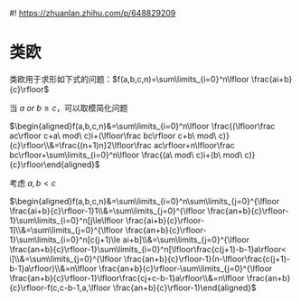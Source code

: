 #! https://zhuanlan.zhihu.com/p/648829209
# 类欧
类欧用于求形如下式的问题：$f(a,b,c,n)=\sum\limits_{i=0}^n\lfloor \frac{ai+b}{c}\rfloor$

当 $a\ or\ b\ge c$，可以取模简化问题

$\begin{aligned}f(a,b,c,n)&=\sum\limits_{i=0}^n\lfloor \frac{(\lfloor\frac ac\rfloor c+a\ mod\ c)i+(\lfloor\frac bc\rfloor c+b\ mod\ c)}{c}\rfloor\\&=\frac{(n+1)n}2\lfloor\frac ac\rfloor+n\lfloor\frac bc\rfloor+\sum\limits_{i=0}^n\lfloor \frac{(a\ mod\ c)i+(b\ mod\ c)}{c}\rfloor\end{aligned}$

考虑 $a,b<c$

$\begin{aligned}f(a,b,c,n)&=\sum\limits_{i=0}^n\sum\limits_{j=0}^{\lfloor \frac{ai+b}{c}\rfloor-1}1\\&=\sum\limits_{j=0}^{\lfloor \frac{an+b}{c}\rfloor-1}\sum\limits_{i=0}^n[j\le\lfloor \frac{ai+b}{c}\rfloor-1]\\&=\sum\limits_{j=0}^{\lfloor \frac{an+b}{c}\rfloor-1}\sum\limits_{i=0}^n[c(j+1)\le ai+b]\\&=\sum\limits_{j=0}^{\lfloor \frac{an+b}{c}\rfloor-1}\sum\limits_{i=0}^n[\lfloor\frac{c(j+1)-b-1}a\rfloor< i]\\&=\sum\limits_{j=0}^{\lfloor \frac{an+b}{c}\rfloor-1}(n-\lfloor\frac{c(j+1)-b-1}a\rfloor)\\&=n\lfloor \frac{an+b}{c}\rfloor-\sum\limits_{j=0}^{\lfloor \frac{an+b}{c}\rfloor-1}\lfloor\frac{cj+c-b-1}a\rfloor\\&=n\lfloor \frac{an+b}{c}\rfloor-f(c,c-b-1,a,\lfloor \frac{an+b}{c}\rfloor-1)\end{aligned}$